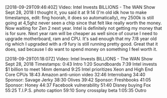 [2018-09-29T09:46:40Z] Video: Intel Invests BILLIONS - The WAN Show Sept 28, 2018 
I thought it, you said it at 9:14 (I'm old idk how to make timestamps, edit: fing hoorah, it does so automatically), my 2500k is still going at 4,5ghz never seen a chip since that felt like really worth the money. Now waiting for Zen 2 next year. Intel is definitely not getting my money that is for sure. Next year ram will be cheaper as well since of course I need to upgrade motherboard, ram and CPU. It's sad enough that my 7/8 year old rig which I upgraded with a r9 fury is still running pretty good. Great that it does, sad because I do want to spend money on something I feel worth it.

[2018-09-29T01:18:07Z] Video: Intel Invests BILLIONS - The WAN Show Sept 28, 2018 
Timestamps:
0:43 Intro
1:20 Soundboards
7:39 Intel invests $1 billion to meet 14nm demand
9:25 Intel prioritizes Xeon and High End Core CPUs
18:43 Amazon anti-union video
32:46 Interrobang 
34:40 Sponsor: Savage Jerky
38:30 Olives
39:42 Sponsor: Freshbooks
41:05 Sponsor: Honey
44:37 Facebook vulnerability
51:40 Disney buying Fox
55:25 T.I.P.S. photo caption
59:10 Sony crossplay beta
1:05:35 Outro

